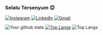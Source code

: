 ### Selalu Tersenyum 😊

[![Instagram](https://img.shields.io/badge/Instagram-%23E4405F.svg?&style=default&logo=instagram&logoColor=white)](https://www.instagram.com/naufalpujimahdy/)
[![LinkedIn](https://img.shields.io/badge/LinkedIn-%230077B5.svg?&style=default&logo=linkedin&logoColor=white)](https://www.linkedin.com/in/naufalpujimahdy/)
[![Gmail](https://img.shields.io/badge/Gmail-%23D14836.svg?&style=default&logo=gmail&logoColor=white)](mailto:naufalpm230800@gmail.com)

![Your github stats](https://github-readme-stats.vercel.app/api?username=naufalpujimahdy&show_icons=true)
[![Top Langs](https://github-readme-stats.vercel.app/api/top-langs/?username=naufalpujimahdy)](https://github.com/naufalpujimahdy/github-readme-stats)
![Top Langs](https://github-readme-stats.vercel.app/api/top-langs/?username=naufalpujimahdy&layout=compact&langs_count=10)
